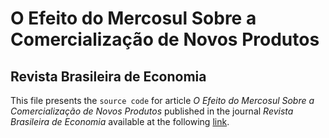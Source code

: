 # O Efeito do Mercosul Sobre a Comercialização de Novos Produtos

## Revista Brasileira de Economia

This file presents the `source code` for article *O Efeito do Mercosul Sobre a Comercialização de Novos Produtos* published in the journal *Revista Brasileira de Economia* available at the following [link](https://www.researchgate.net/publication/305485838).